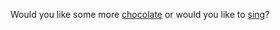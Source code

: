 Would you like some more [chocolate](../search_for_chocolate/search_for_chocolate.md) or 
would you like to [sing](../sing/sing.md)?